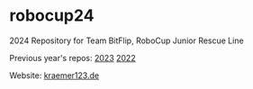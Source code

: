 # robocup24
2024 Repository for Team BitFlip, RoboCup Junior Rescue Line

Previous year's repos:
[2023](https://github.com/saegersven/robocup23)
[2022](https://github.com/saegersven/robocup)

Website: [kraemer123.de](http://kraemer123.de)

